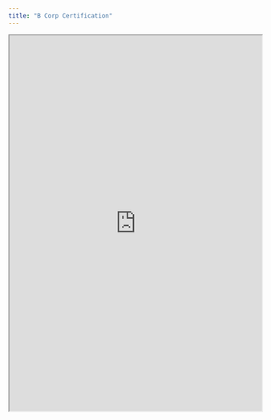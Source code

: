 ```yaml
---
title: "B Corp Certification"
---
```



<iframe height="750" width="100%" src="https://ewelton.github.io/ktest/wiki.html#B%20Corp%20Certification"></iframe>
